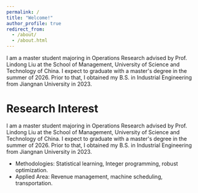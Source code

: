 ```yaml
---
permalink: /
title: "Welcome!"
author_profile: true
redirect_from: 
  - /about/
  - /about.html
---
```


 I am a master student majoring in Operations Research advised by Prof. Lindong Liu at the School of Management, University of Science and Technology of China. I expect to graduate with a master's degree in the summer of 2026. Prior to that, I obtained my B.S. in Industrial Engineering from Jiangnan University in 2023. 

Research Interest
======
 I am a master student majoring in Operations Research advised by Prof. Lindong Liu at the School of Management, University of Science and Technology of China. I expect to graduate with a master's degree in the summer of 2026. Prior to that, I obtained my B.S. in Industrial Engineering from Jiangnan University in 2023. 
* Methodologies: Statistical learning, Integer programming, robust optimization.
* Applied Area: Revenue management, machine scheduling, transportation.





